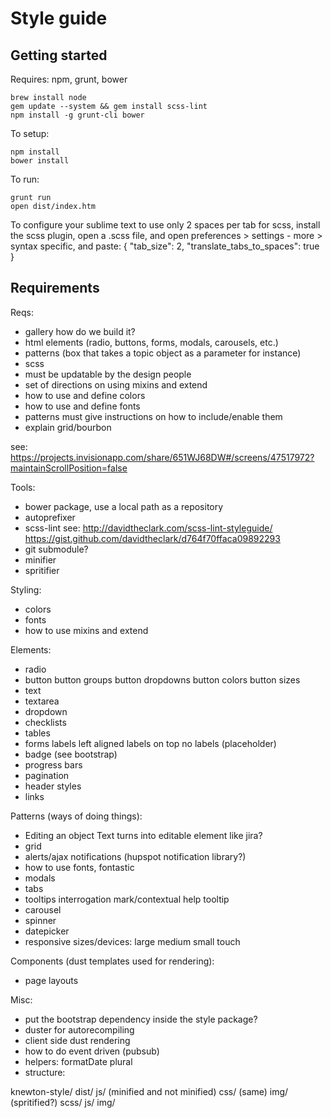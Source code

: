 
 Style guide
===================

Getting started
----------------
Requires: npm, grunt, bower

    brew install node
    gem update --system && gem install scss-lint
    npm install -g grunt-cli bower

To setup:

    npm install
    bower install

To run:

    grunt run
    open dist/index.htm


To configure your sublime text to use only 2 spaces per tab for scss, install the scss plugin,
open a .scss file, and open preferences > settings - more > syntax specific, and paste:
{ "tab_size": 2, "translate_tabs_to_spaces": true }


Requirements
-------------

Reqs:
- gallery
  how do we build it?
- html elements (radio, buttons, forms, modals, carousels, etc.)
- patterns (box that takes a topic object as a parameter for instance)
- scss
- must be updatable by the design people
- set of directions on using mixins and extend
- how to use and define colors
- how to use and define fonts
- patterns must give instructions on how to include/enable them
- explain grid/bourbon

see: https://projects.invisionapp.com/share/651WJ68DW#/screens/47517972?maintainScrollPosition=false

Tools:
- bower package, use a local path as a repository
- autoprefixer
- scss-lint
  see: http://davidtheclark.com/scss-lint-styleguide/
  https://gist.github.com/davidtheclark/d764f70ffaca09892293
- git submodule?
- minifier
- spritifier

Styling:
- colors
- fonts
- how to use mixins and extend

Elements:
- radio
- button
  button groups
  button dropdowns
  button colors
  button sizes
- text
- textarea
- dropdown
- checklists
- tables
- forms
  labels left aligned
  labels on top
  no labels (placeholder)
- badge (see bootstrap)
- progress bars
- pagination
- header styles
- links

Patterns (ways of doing things):
- Editing an object
  Text turns into editable element like jira?
- grid
- alerts/ajax notifications (hupspot notification library?)
- how to use fonts, fontastic
- modals
- tabs
- tooltips
  interrogation mark/contextual help tooltip
- carousel
- spinner
- datepicker
- responsive sizes/devices:
  large
  medium
  small
  touch


Components (dust templates used for rendering):
- page layouts


Misc:
- put the bootstrap dependency inside the style package?
- duster for autorecompiling
- client side dust rendering
- how to do event driven (pubsub)
- helpers:
  formatDate
  plural
- structure:

knewton-style/
    dist/
        js/     (minified and not minified)
        css/    (same)
        img/    (spritified?)
    scss/
    js/
    img/


